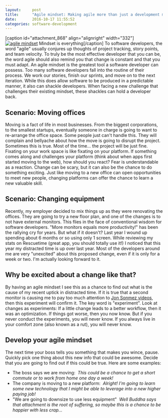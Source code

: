 ```yaml
---
layout:     post
title:      "Agile mindset: Making agile more than just a development methodology"
date:       2016-10-17 11:55:52
categories: software-development
---
```

[caption id="attachment_868" align="alignright" width="332"][![agile mindset](https://ironboundsoftware.com/blog/wp-content/uploads/2016/10/Buddhas_statue_near_Belum_Caves_Andhra_Pradesh_India.jpg)](https://ironboundsoftware.com/blog/wp-content/uploads/2016/10/Buddhas_statue_near_Belum_Caves_Andhra_Pradesh_India.jpg) Mindset is everything[/caption] To software developers, the word "agile" usually conjures up thoughts of project tracking, story points, and team velocity. To truly be the most effective developer that you can be, the word agile should also remind you that change is constant and that you must adapt. An agile mindset is the greatest tool a software developer can possess. Too many software developers fall into the routine of their process. We work our stories, finish our sprints, and move on to the next iteration. While this does allow software to be produced in a predictable manner, it also can shackle developers. When facing a new challenge that challenges their existing mindset, these shackles can hold a developer back.

## Scenario: Moving offices

Moving is a fact of life in most businesses. From the biggest corporations, to the smallest startups, eventually someone in charge is going to want to re-arrange the office space. Some people just can't handle this. They will complain and bellyache about how the move is going to disrupt the project. Sometimes this is true. Most of the time... the project will be just fine. Fixating on your work space is like fixating on your platform. If something comes along and challenges your platform (think about when apps first started moving to the web), how should you react? Fear is understandable as a reaction. Change can be scary, but it can also be the chance to do something exciting. Just like moving to a new office can open opportunities to meet new people, changing platforms can offer the chance to learn a new valuable skill. 

## Scenario: Changing equipment

Recently, my employer decided to mix things up as they were renovating the offices. They are going to try a new floor plan, and one of the changes is to not have external monitors. This flies in the face of conventional wisdom for software developers. "More monitors equals more productivity!" has been the rallying cry for years. But what if it doesn't? Last year I wound up spending about 6 months or so using only 1 screen. While reviewing my stats on Rescuetime (great app, you should totally use it!) I noticed that this year my distracted time is up over last year. Most of the developers around me are very "unexcited" about this proposed change, even if it is only for a week or two. I'm actually looking forward to it. 

## Why be excited about a change like that?

By having an agile mindset I see this as a chance to find out what is the cause of my recent uptick in distracted time. If it is true that a second monitor is causing me to pay too much attention to [Jon Sonmez videos](https://www.youtube.com/user/jsonmez), then this experiment will confirm it. The key word is "experiment". Look at changes as experiments: If a little change leads to a better workflow, then it was an optimization. If things got worse, then you now know. But if you never conduct the experiments, you will never know. If you always live in your comfort zone (also known as a rut), you will never know. 

## Develop your agile mindset

The next time your boss tells you something that makes you wince, pause. Quickly pick one thing about this new info that could be awesome. Decide that you are going to find out if this could be true. Here are some examples: 

  * The boss says we are moving:  _This could be a chance to get a short commute or to work from home one day a week!_
  * The company is moving to a new platform:  _Alright! I'm going to learn some new technology that I might be able to leverage into a new higher paying job!_
  * "We are going to downsize to use less equipment"  _Well Buddha says that attachment is the root of suffering, so maybe this is a chance to be happier with less crap..._



